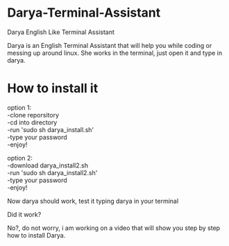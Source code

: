 # Darya-Terminal-Assistant
Darya English Like Terminal Assistant

Darya is an English Terminal Assistant that will help you while coding or messing up around linux.
She works in the terminal, just open it and type in darya.

# How to install it

option 1:  
 -clone reporsitory  
 -cd into directory  
 -run 'sudo sh darya_install.sh'  
 -type your password  
 -enjoy!  
  
option 2:  
 -download darya_install2.sh  
 -run 'sudo sh darya_install2.sh'  
 -type your password  
 -enjoy!  

Now darya should work, test it typing darya in your terminal

Did it work?

No?, do not  worry, i am working on a video that will show you step by step how to install Darya.
